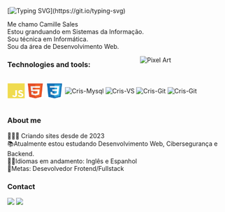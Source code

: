 [![Typing SVG](https://readme-typing-svg.demolab.com?font=Fira+Code&pause=1000&width=435&lines=Welcome+to+my+Github+profile!)](https://git.io/typing-svg)
<p> Me chamo Camille Sales <br>
Estou granduando em Sistemas da Informação. <br>                                             
Sou técnica em Informática. <br>
Sou da área de Desenvolvimento Web.
</p>
<img src="https://github.com/user-attachments/assets/3dd95ed7-9349-404f-8506-a3ad9a4cf5fb" alt="Pixel Art" align="right" width="200">

### Technologies and tools:

<div style="display: inline_block"><br>
  <img align="center" alt="Cris-Js" height="35" width="40" src="https://raw.githubusercontent.com/devicons/devicon/master/icons/javascript/javascript-plain.svg">
  <img align="center" alt="Cris-HTML" height="35" width="40" src="https://raw.githubusercontent.com/devicons/devicon/master/icons/html5/html5-original.svg">
  <img align="center" alt="Cris-CSS" height="35" width="40" src="https://raw.githubusercontent.com/devicons/devicon/master/icons/css3/css3-original.svg">
  <img align="center" alt= "Cris-Mysql" height="60" width="40" src="https://cdn.jsdelivr.net/gh/devicons/devicon/icons/mysql/mysql-original-wordmark.svg">       
  <img align="center" alt="Cris-VS" height="35" width="40" src="https://cdn.jsdelivr.net/gh/devicons/devicon/icons/vscode/vscode-original.svg">
  <img align="center" alt="Cris-Git" height="35" width="40" src="https://cdn.jsdelivr.net/gh/devicons/devicon/icons/git/git-original.svg">
  <img align="center" alt="Cris-Git" height="35" width="40" src="https://devicon-website.vercel.app/api/react/original.svg">
</div><br>

### About me
<p> 👩🏻‍💻 Criando sites desde de 2023  <br>
📚Atualmente estou estudando Desenvolvimento Web, Cibersegurança e Backend. <br>
✍🏻Idiomas em andamento: Inglês e Espanhol <br>
🎯Metas: Desevolvedor Frotend/Fullstack</p>


    
### Contact

<div> 
  <a href="https://www.linkedin.com/in/camille-aguirre-4585b4234/b" target="_blank"><img src="https://img.shields.io/badge/-LinkedIn-%230077B5?style=for-the-badge&logo=linkedin&logoColor=white" target="_blank"></a> 
  <a href="https://mail.google.com/mail/u/0/#inbox"><img src="https://img.shields.io/badge/-Gmail-%23333?style=for-the-badge&logo=gmail&logoColor=white" target="_blank"></a>
</div>
